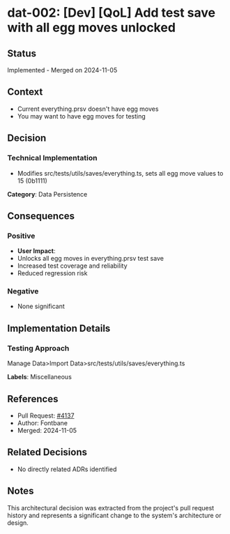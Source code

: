 # dat-002: [Dev] [QoL] Add test save with all egg moves unlocked

## Status
Implemented - Merged on 2024-11-05

## Context
- Current everything.prsv doesn't have egg moves
- You may want to have egg moves for testing

## Decision
### Technical Implementation
- Modifies src/tests/utils/saves/everything.ts, sets all egg move values to 15 (0b1111)

**Category**: Data Persistence

## Consequences

### Positive
- **User Impact**:
- Unlocks all egg moves in everything.prsv test save
- Increased test coverage and reliability
- Reduced regression risk

### Negative
- None significant

## Implementation Details
### Testing Approach
Manage Data>Import Data>src/tests/utils/saves/everything.ts

**Labels**: Miscellaneous

## References
- Pull Request: [#4137](https://github.com/pagefaultgames/pokerogue/pull/4137)
- Author: Fontbane
- Merged: 2024-11-05

## Related Decisions
- No directly related ADRs identified

## Notes
This architectural decision was extracted from the project's pull request history and represents a significant change to the system's architecture or design.
